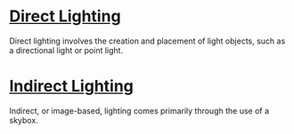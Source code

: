 
 # [Direct Lighting](https://github.com/PlasmaEngine/PlasmaDocs/blob/master/plasma_editor_documentation/plasmamanual/graphics/lighting/direct_lighting.markdown)
Direct lighting involves the creation and placement of light objects, such as a directional light or point light. 

 # [Indirect Lighting](https://github.com/PlasmaEngine/PlasmaDocs/blob/master/plasma_editor_documentation/plasmamanual/graphics/lighting/indirect_lighting.markdown)
Indirect, or image-based, lighting comes primarily through the use of a skybox.
 

 